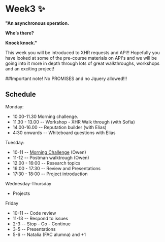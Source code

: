 # Week3 ✨

__"An asynchronous operation.__

__Who’s there?__

__Knock knock."__

This week you will be introduced to XHR requests and API!!
Hopefully you have looked at some of the pre-course materials on API's and we will be going into it more in depth through lots of great walkthroughs, workshops and an exciting project!

##Important note!
No PROMISES and no Jquery allowed!!!

## Schedule
Monday: 
* 10.00-11.30 Morning challenge.
* 11.30 - 13.00 -- Workshop - XHR Walk through (with Sofia)
* 14.00-16.00 -- Reputation builder (with Elias)
* 4:30 onwards -- Whiteboard questions with Elias

Tuesday:
* 10-11 -- [Morning Challenge](https://repl.it/C0n0/0) (Owen) 
* 11-12 -- Postman walktrough (Owen)
* 12.00 - 16:00 -- Research topics
* 16:00 - 17:30 -- Review and Presentations
* 17:30 - 18:00 -- Project introduction

Wednesday-Thursday
* Projects

Friday
* 10-11 -- Code review
* 11-13 -- Respond to issues
* 2-3 -- Stop - Go - Continue
* 3-5 -- Presentations
* 5-6 -- Natalia (FAC alumna) and +1